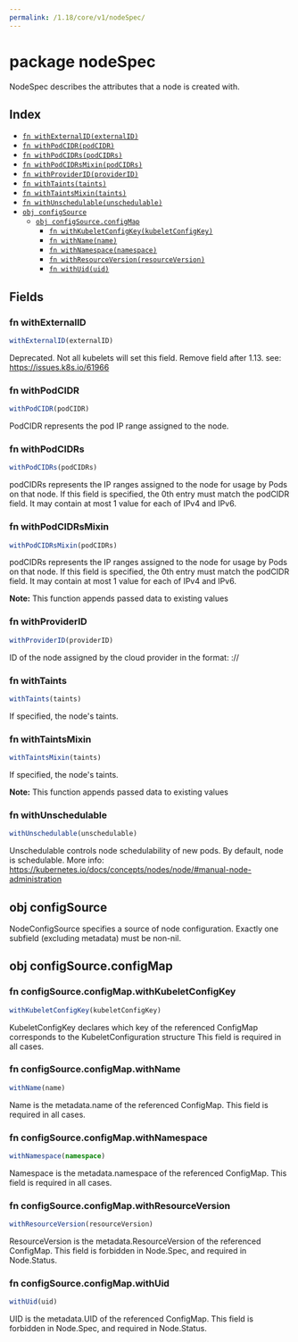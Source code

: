 ```yaml
---
permalink: /1.18/core/v1/nodeSpec/
---
```


# package nodeSpec

NodeSpec describes the attributes that a node is created with.

## Index

* [`fn withExternalID(externalID)`](#fn-withexternalid)
* [`fn withPodCIDR(podCIDR)`](#fn-withpodcidr)
* [`fn withPodCIDRs(podCIDRs)`](#fn-withpodcidrs)
* [`fn withPodCIDRsMixin(podCIDRs)`](#fn-withpodcidrsmixin)
* [`fn withProviderID(providerID)`](#fn-withproviderid)
* [`fn withTaints(taints)`](#fn-withtaints)
* [`fn withTaintsMixin(taints)`](#fn-withtaintsmixin)
* [`fn withUnschedulable(unschedulable)`](#fn-withunschedulable)
* [`obj configSource`](#obj-configsource)
  * [`obj configSource.configMap`](#obj-configsourceconfigmap)
    * [`fn withKubeletConfigKey(kubeletConfigKey)`](#fn-configsourceconfigmapwithkubeletconfigkey)
    * [`fn withName(name)`](#fn-configsourceconfigmapwithname)
    * [`fn withNamespace(namespace)`](#fn-configsourceconfigmapwithnamespace)
    * [`fn withResourceVersion(resourceVersion)`](#fn-configsourceconfigmapwithresourceversion)
    * [`fn withUid(uid)`](#fn-configsourceconfigmapwithuid)

## Fields

### fn withExternalID

```ts
withExternalID(externalID)
```

Deprecated. Not all kubelets will set this field. Remove field after 1.13. see: https://issues.k8s.io/61966

### fn withPodCIDR

```ts
withPodCIDR(podCIDR)
```

PodCIDR represents the pod IP range assigned to the node.

### fn withPodCIDRs

```ts
withPodCIDRs(podCIDRs)
```

podCIDRs represents the IP ranges assigned to the node for usage by Pods on that node. If this field is specified, the 0th entry must match the podCIDR field. It may contain at most 1 value for each of IPv4 and IPv6.

### fn withPodCIDRsMixin

```ts
withPodCIDRsMixin(podCIDRs)
```

podCIDRs represents the IP ranges assigned to the node for usage by Pods on that node. If this field is specified, the 0th entry must match the podCIDR field. It may contain at most 1 value for each of IPv4 and IPv6.

**Note:** This function appends passed data to existing values

### fn withProviderID

```ts
withProviderID(providerID)
```

ID of the node assigned by the cloud provider in the format: <ProviderName>://<ProviderSpecificNodeID>

### fn withTaints

```ts
withTaints(taints)
```

If specified, the node's taints.

### fn withTaintsMixin

```ts
withTaintsMixin(taints)
```

If specified, the node's taints.

**Note:** This function appends passed data to existing values

### fn withUnschedulable

```ts
withUnschedulable(unschedulable)
```

Unschedulable controls node schedulability of new pods. By default, node is schedulable. More info: https://kubernetes.io/docs/concepts/nodes/node/#manual-node-administration

## obj configSource

NodeConfigSource specifies a source of node configuration. Exactly one subfield (excluding metadata) must be non-nil.

## obj configSource.configMap



### fn configSource.configMap.withKubeletConfigKey

```ts
withKubeletConfigKey(kubeletConfigKey)
```

KubeletConfigKey declares which key of the referenced ConfigMap corresponds to the KubeletConfiguration structure This field is required in all cases.

### fn configSource.configMap.withName

```ts
withName(name)
```

Name is the metadata.name of the referenced ConfigMap. This field is required in all cases.

### fn configSource.configMap.withNamespace

```ts
withNamespace(namespace)
```

Namespace is the metadata.namespace of the referenced ConfigMap. This field is required in all cases.

### fn configSource.configMap.withResourceVersion

```ts
withResourceVersion(resourceVersion)
```

ResourceVersion is the metadata.ResourceVersion of the referenced ConfigMap. This field is forbidden in Node.Spec, and required in Node.Status.

### fn configSource.configMap.withUid

```ts
withUid(uid)
```

UID is the metadata.UID of the referenced ConfigMap. This field is forbidden in Node.Spec, and required in Node.Status.